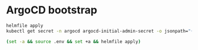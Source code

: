 # ArgoCD bootstrap

```sh
helmfile apply
kubectl get secret -n argocd argocd-initial-admin-secret -o jsonpath="{.data.password}" | base64 -d
```

```sh
(set -a && source .env && set +a && helmfile apply)
```

